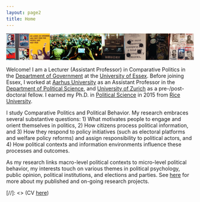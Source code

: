 ```yaml
---
layout: page2
title: Home
---
```

![alt text](./files/webImageCollage2.png)

Welcome! I am a Lecturer (Assistant Professor) in Comparative Politics in the [Department of Government](https://www.essex.ac.uk/departments/government) at the [University of Essex](https://www.essex.ac.uk/). Before joining Essex, I worked at [Aarhus University](http://www.au.dk/en/) as an Assistant Professor in the [Department of Political Science](http://ps.au.dk/en/), and [University of Zurich](http://www.ipz.uzh.ch/en.html) as a pre-/post-doctoral fellow. I earned my Ph.D. in [Political Science](http://politicalscience.rice.edu) in 2015 from [Rice University](https://www.rice.edu/).

I study Comparative Politics and Political Behavior. My research embraces several substantive questions: 1) What motivates people to engage and orient themselves in politics, 2) How citizens process political information, and 3) How they respond to policy initiatives (such as electoral platforms and welfare policy reforms) and assign responsibility to political actors, and 4) How political contexts and information environments influence these processes and outcomes.

As my research links macro-level political contexts to micro-level political behavior, my interests touch on various themes in political psychology, public opinion, political institutions, and elections and parties. See [here](menu/research.html) for more about my published and on-going research projects.



[//]: <> (CV [here](files/cvLee.pdf))
